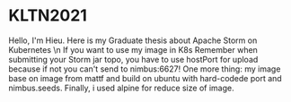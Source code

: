 # KLTN2021
Hello, I'm Hieu. Here is my Graduate thesis about Apache Storm on Kubernetes \n
If you want to use my image in K8s
Remember when submitting your Storm jar topo, you have to use hostPort for upload because if not you can't send to nimbus:6627!
One more thing: my image base on image from mattf and build on ubuntu with hard-codede port and nimbus.seeds. Finally, i used alpine for reduce size of image.
